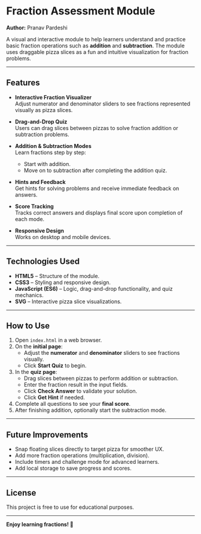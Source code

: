 # Fraction Assessment Module

**Author:** Pranav Pardeshi  

A visual and interactive module to help learners understand and practice basic fraction operations such as **addition** and **subtraction**. The module uses draggable pizza slices as a fun and intuitive visualization for fraction problems.

---

## Features

- **Interactive Fraction Visualizer**  
  Adjust numerator and denominator sliders to see fractions represented visually as pizza slices.

- **Drag-and-Drop Quiz**  
  Users can drag slices between pizzas to solve fraction addition or subtraction problems.

- **Addition & Subtraction Modes**  
  Learn fractions step by step:
  - Start with addition.
  - Move on to subtraction after completing the addition quiz.

- **Hints and Feedback**  
  Get hints for solving problems and receive immediate feedback on answers.

- **Score Tracking**  
  Tracks correct answers and displays final score upon completion of each mode.

- **Responsive Design**  
  Works on desktop and mobile devices.

---

## Technologies Used

- **HTML5** – Structure of the module.  
- **CSS3** – Styling and responsive design.  
- **JavaScript (ES6)** – Logic, drag-and-drop functionality, and quiz mechanics.  
- **SVG** – Interactive pizza slice visualizations.

---

## How to Use

1. Open `index.html` in a web browser.
2. On the **initial page**:
   - Adjust the **numerator** and **denominator** sliders to see fractions visually.
   - Click **Start Quiz** to begin.
3. In the **quiz page**:
   - Drag slices between pizzas to perform addition or subtraction.
   - Enter the fraction result in the input fields.
   - Click **Check Answer** to validate your solution.
   - Click **Get Hint** if needed.
4. Complete all questions to see your **final score**.
5. After finishing addition, optionally start the subtraction mode.

---

## Future Improvements

- Snap floating slices directly to target pizza for smoother UX.  
- Add more fraction operations (multiplication, division).  
- Include timers and challenge mode for advanced learners.  
- Add local storage to save progress and scores.

---

## License

This project is free to use for educational purposes.

---

**Enjoy learning fractions! 🍕**
